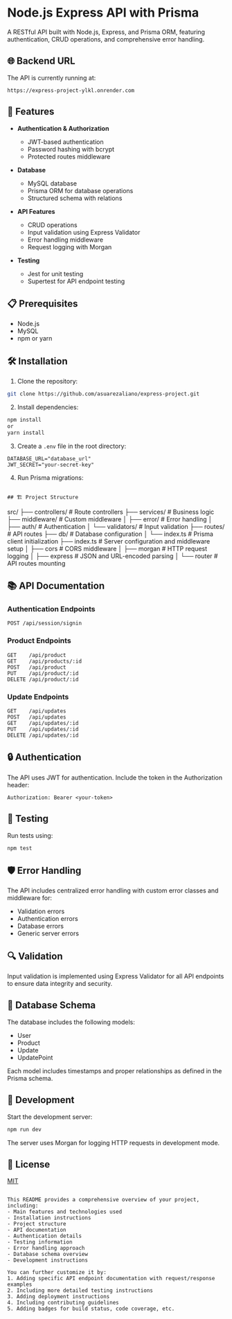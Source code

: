# Node.js Express API with Prisma

A RESTful API built with Node.js, Express, and Prisma ORM, featuring authentication, CRUD operations, and comprehensive error handling.

## 🌐 Backend URL

The API is currently running at:

```
https://express-project-ylkl.onrender.com

```

## 🚀 Features

- **Authentication & Authorization**

  - JWT-based authentication
  - Password hashing with bcrypt
  - Protected routes middleware

- **Database**

  - MySQL database
  - Prisma ORM for database operations
  - Structured schema with relations

- **API Features**

  - CRUD operations
  - Input validation using Express Validator
  - Error handling middleware
  - Request logging with Morgan

- **Testing**
  - Jest for unit testing
  - Supertest for API endpoint testing

## 📋 Prerequisites

- Node.js
- MySQL
- npm or yarn

## 🛠️ Installation

1. Clone the repository:

```bash
git clone https://github.com/asuarezaliano/express-project.git
```

2. Install dependencies:

```bash
npm install
or
yarn install
```

3. Create a `.env` file in the root directory:

```env
DATABASE_URL="database_url"
JWT_SECRET="your-secret-key"
```

4. Run Prisma migrations:

```

## 🏗️ Project Structure

```

src/
├── controllers/ # Route controllers
├── services/ # Business logic
├── middleware/ # Custom middleware
│ ├── error/ # Error handling
│ ├── auth/ # Authentication
│ └── validators/ # Input validation
├── routes/ # API routes
├── db/ # Database configuration
│ └── index.ts # Prisma client initialization
├── index.ts # Server configuration and middleware setup
│ ├── cors # CORS middleware
│ ├── morgan # HTTP request logging
│ ├── express # JSON and URL-encoded parsing
│ └── router # API routes mounting

## 📚 API Documentation

### Authentication Endpoints

```
POST /api/session/signin
```

### Product Endpoints

```
GET    /api/product
GET    /api/products/:id
POST   /api/product
PUT    /api/product/:id
DELETE /api/product/:id
```

### Update Endpoints

```
GET    /api/updates
POST   /api/updates
GET    /api/updates/:id
PUT    /api/updates/:id
DELETE /api/updates/:id
```

## 🔒 Authentication

The API uses JWT for authentication. Include the token in the Authorization header:

```
Authorization: Bearer <your-token>
```

## 🧪 Testing

Run tests using:

```bash
npm test
```

## 🛡️ Error Handling

The API includes centralized error handling with custom error classes and middleware for:

- Validation errors
- Authentication errors
- Database errors
- Generic server errors

## 🔍 Validation

Input validation is implemented using Express Validator for all API endpoints to ensure data integrity and security.

## 📝 Database Schema

The database includes the following models:

- User
- Product
- Update
- UpdatePoint

Each model includes timestamps and proper relationships as defined in the Prisma schema.

## 🚀 Development

Start the development server:

```bash
npm run dev
```

The server uses Morgan for logging HTTP requests in development mode.

## 📄 License

[MIT](LICENSE)

```

This README provides a comprehensive overview of your project, including:
- Main features and technologies used
- Installation instructions
- Project structure
- API documentation
- Authentication details
- Testing information
- Error handling approach
- Database schema overview
- Development instructions

You can further customize it by:
1. Adding specific API endpoint documentation with request/response examples
2. Including more detailed testing instructions
3. Adding deployment instructions
4. Including contributing guidelines
5. Adding badges for build status, code coverage, etc.
```
